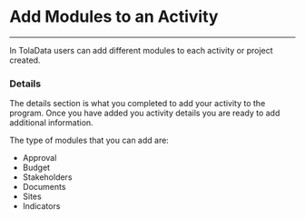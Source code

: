 # Add Modules to an Activity

---

In TolaData users can add different modules to each activity or project created.

### Details

The details section is what you completed to add your activity to the program. Once you have added you activity details you are ready to add additional information.

The type of modules that you can add are:
* Approval
* Budget
* Stakeholders
* Documents
* Sites
* Indicators



